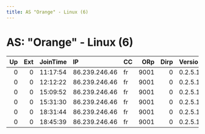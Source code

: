 ```yaml
---
title: AS "Orange" - Linux (6)
---
```


# AS: "Orange" - Linux (6)

|   Up |   Ext | JoinTime   | IP            | CC   |   ORp |   Dirp | Version   | Contact   | Nickname   |   eFamMembers |
|-----:|------:|:-----------|:--------------|:-----|------:|-------:|:----------|:----------|:-----------|--------------:|
|    0 |     0 | 11:17:54   | 86.239.246.46 | fr   |  9001 |      0 | 0.2.5.14  | None      | Nick       |             1 |
|    0 |     0 | 12:12:22   | 86.239.246.46 | fr   |  9001 |      0 | 0.2.5.14  | None      | Nick       |             1 |
|    0 |     0 | 15:09:52   | 86.239.246.46 | fr   |  9001 |      0 | 0.2.5.14  | None      | Nick       |             1 |
|    0 |     0 | 15:31:30   | 86.239.246.46 | fr   |  9001 |      0 | 0.2.5.14  | None      | Nick       |             1 |
|    0 |     0 | 18:31:44   | 86.239.246.46 | fr   |  9001 |      0 | 0.2.5.14  | None      | Nick       |             1 |
|    0 |     0 | 18:45:39   | 86.239.246.46 | fr   |  9001 |      0 | 0.2.5.14  | None      | Nick       |             1 |
